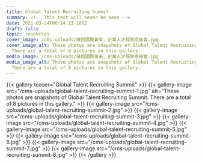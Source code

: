 ```yaml
---
title: Global Talent Recruiting Summit
summary: <!-- This text will never be seen -->
date: 2021-03-24T06:14:13.160Z
draft: false
topic: resources
cover_image: /cms-uploads/擁抱國際菁英，企業人才探索高峰會.jpg
cover_image_alt: These photos are snapshots of Global Talent Recruiting Summit.
  There are a total of 8 pictures in this gallery.
media_image: /cms-uploads/擁抱國際菁英，企業人才探索高峰會.jpg
media_image_alt: These photos are snapshots of Global Talent Recruiting Summit.
  There are a total of 8 pictures in this gallery.
---
```





{{< gallery teaser="Global Talent Recruiting Summit" >}}
{{< gallery-image src="/cms-uploads/global-talent-recruiting-summit-1.jpg" alt="These photos are snapshots of Global Talent Recruiting Summit. There are a total of 8 pictures in this gallery." >}}
{{< gallery-image src="/cms-uploads/global-talent-recruiting-summit-2.jpg" >}}
{{< gallery-image src="/cms-uploads/global-talent-recruiting-summit-3.jpg" >}}
{{< gallery-image src="/cms-uploads/global-talent-recruiting-summit-4.jpg" >}}
{{< gallery-image src="/cms-uploads/global-talent-recruiting-summit-5.jpg" >}}
{{< gallery-image src="/cms-uploads/global-talent-recruiting-summit-6.jpg" >}}
{{< gallery-image src="/cms-uploads/global-talent-recruiting-summit-7.jpg" >}}
{{< gallery-image src="/cms-uploads/global-talent-recruiting-summit-8.jpg" >}}
{{< /gallery >}}